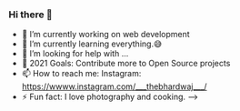### Hi there 👋

- 🔭 I’m currently working on web development
- 🌱 I’m currently learning everything.😅
- 🤔 I’m looking for help with ...
- 🥅 2021 Goals: Contribute more to Open Source projects
- 📫 How to reach me: Instagram: https://wwww.instagram.com/___thebhardwaj___/
- ⚡ Fun fact: I love photography and cooking.
-->
